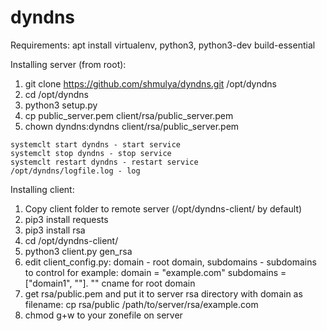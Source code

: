 # dyndns

Requirements:
apt install virtualenv, python3, python3-dev build-essential

Installing server (from root):
1. git clone https://github.com/shmulya/dyndns.git /opt/dyndns
2. cd /opt/dyndns
3. python3 setup.py
4. cp public_server.pem client/rsa/public_server.pem
5. chown dyndns:dyndns client/rsa/public_server.pem

```
systemclt start dyndns - start service
systemclt stop dyndns - stop service
systemclt restart dyndns - restart service 
/opt/dyndns/logfile.log - log
```

Installing client:
1. Copy client folder to remote server (/opt/dyndns-client/ by default)
2. pip3 install requests
3. pip3 install rsa
4. cd /opt/dyndns-client/
5. python3 client.py gen_rsa
6. edit client_config.py: domain - root domain, subdomains - subdomains to control
for example: domain = "example.com" subdomains = ["domain1", ""]. "" cname for root domain
7. get rsa/public.pem and put it to server rsa directory with domain as filename:
cp rsa/public /path/to/server/rsa/example.com
8. chmod g+w to your zonefile on server
